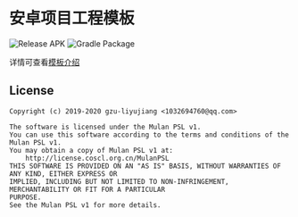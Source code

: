 # 安卓项目工程模板

![Release APK](https://github.com/gzu-liyujiang/AliyunGradleConfig/workflows/Release%20APK/badge.svg) ![Gradle Package](https://github.com/gzu-liyujiang/AliyunGradleConfig/workflows/Gradle%20Package/badge.svg)

详情可查看[模板介绍](https://gzu-liyujiang.github.io/AliyunGradleConfig/)

## License

```text
Copyright (c) 2019-2020 gzu-liyujiang <1032694760@qq.com>

The software is licensed under the Mulan PSL v1.
You can use this software according to the terms and conditions of the Mulan PSL v1.
You may obtain a copy of Mulan PSL v1 at:
    http://license.coscl.org.cn/MulanPSL
THIS SOFTWARE IS PROVIDED ON AN "AS IS" BASIS, WITHOUT WARRANTIES OF ANY KIND, EITHER EXPRESS OR
IMPLIED, INCLUDING BUT NOT LIMITED TO NON-INFRINGEMENT, MERCHANTABILITY OR FIT FOR A PARTICULAR
PURPOSE.
See the Mulan PSL v1 for more details.
```
